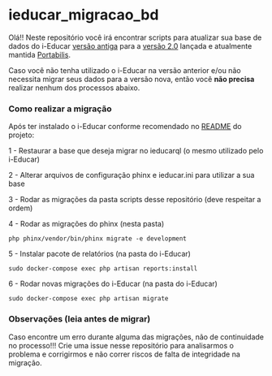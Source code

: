 # ieducar_migracao_bd

Olá!!
Neste repositório você irá encontrar scripts para atualizar sua base de dados do i-Educar [versão antiga](https://softwarepublico.gov.br/gitlab/i-educar/i-educar) para a [versão 2.0](https://github.com/portabilis/i-educar) lançada e atualmente mantida [Portabilis](https://portabilis.com.br/).

Caso você não tenha utilizado o i-Educar na versão anterior e/ou não necessita migrar seus dados para a versão nova, então você **não precisa** realizar nenhum dos processos abaixo.


### Como realizar a migração

Após ter instalado o i-Educar conforme recomendado no [README](https://github.com/portabilis/i-educar) do projeto:

1 - Restaurar a base que deseja migrar no ieducarql (o mesmo utilizado pelo i-Educar)

2 - Alterar arquivos de configuração phinx e ieducar.ini para utilizar a sua base

3 - Rodar as migrações da pasta scripts desse repositório (deve respeitar a ordem)

4 - Rodar as migrações do phinx (nesta pasta)

```
php phinx/vendor/bin/phinx migrate -e development
```

5 - Instalar pacote de relatórios (na pasta do i-Educar)

```
sudo docker-compose exec php artisan reports:install
```

6 - Rodar novas migrações do i-Educar (na pasta do i-Educar)

```
sudo docker-compose exec php artisan migrate
```

### Observações (leia antes de migrar)

Caso encontre um erro durante alguma das migrações, não de continuidade no processo!!! Crie uma issue nesse repositório para analisarmos o problema e corrigirmos e não correr riscos de falta de integridade na migração.
